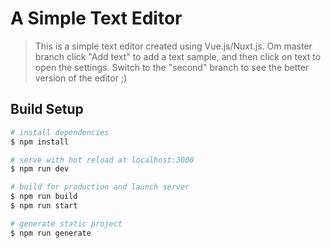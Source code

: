 # A Simple Text Editor

> This is a simple text editor created using Vue.js/Nuxt.js.
> Om master branch click "Add text" to add a text sample, and then click on text to open the settings.
> Switch to the "second" branch to see the better version of the editor ;)

## Build Setup

```bash
# install dependencies
$ npm install

# serve with hot reload at localhost:3000
$ npm run dev

# build for production and launch server
$ npm run build
$ npm run start

# generate static project
$ npm run generate
```
